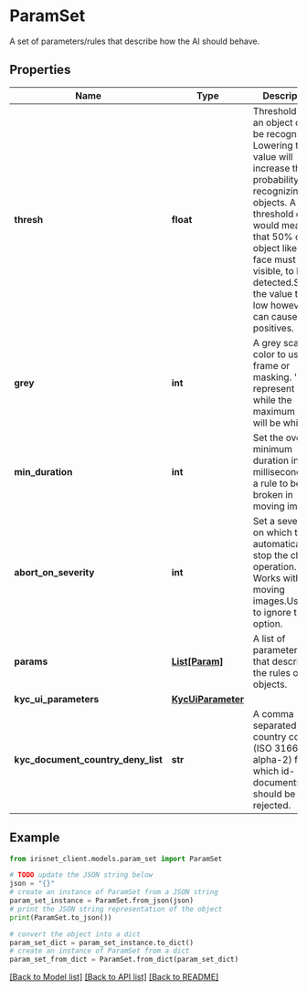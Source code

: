 # ParamSet

A set of parameters/rules that describe how the AI should behave.

## Properties

Name | Type | Description | Notes
------------ | ------------- | ------------- | -------------
**thresh** | **float** | Threshold when an object can be recognized. Lowering the value will increase the probability of recognizing objects. A threshold of 0.5 would mean, that 50% of an object like a face must be visible, to be detected.Setting the value too low however, can cause false positives. | [optional] [default to 0.5]
**grey** | **int** | A grey scale color to use for frame or masking. &#39;0&#39; will represent black, while the maximum &#39;255&#39; will be white. | [optional] [default to 127]
**min_duration** | **int** | Set the overall minimum duration in milliseconds for a rule to be broken in moving images. | [optional] [default to 100]
**abort_on_severity** | **int** | Set a severity on which to automatically stop the check operation. Works with moving images.Use &#39;-1&#39; to ignore this option. | [optional] [default to -1]
**params** | [**List[Param]**](Param.md) | A list of parameter sets that describe the rules of the objects. | [optional] 
**kyc_ui_parameters** | [**KycUiParameter**](KycUiParameter.md) |  | [optional] 
**kyc_document_country_deny_list** | **str** | A comma separated list of country codes (ISO 3166-1 alpha-2) for which id-documents should be rejected. | [optional] 

## Example

```python
from irisnet_client.models.param_set import ParamSet

# TODO update the JSON string below
json = "{}"
# create an instance of ParamSet from a JSON string
param_set_instance = ParamSet.from_json(json)
# print the JSON string representation of the object
print(ParamSet.to_json())

# convert the object into a dict
param_set_dict = param_set_instance.to_dict()
# create an instance of ParamSet from a dict
param_set_from_dict = ParamSet.from_dict(param_set_dict)
```
[[Back to Model list]](../README.md#documentation-for-models) [[Back to API list]](../README.md#documentation-for-api-endpoints) [[Back to README]](../README.md)


